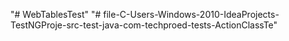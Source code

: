 "# WebTablesTest" 
"# file-C-Users-Windows-2010-IdeaProjects-TestNGProje-src-test-java-com-techproed-tests-ActionClassTe" 
